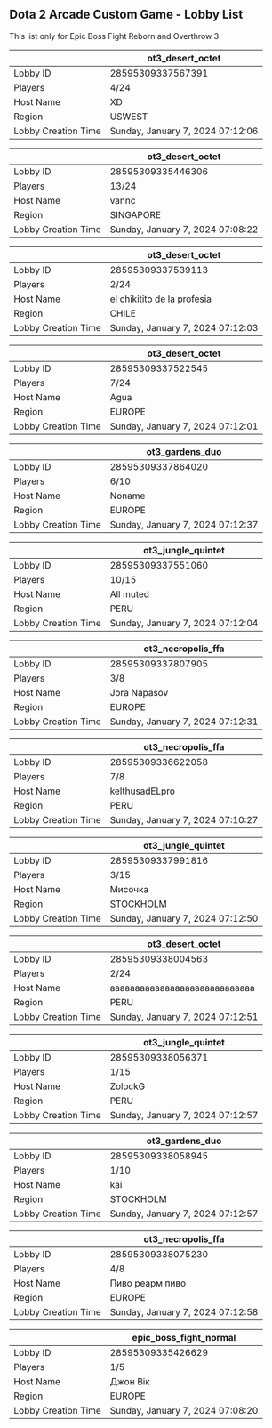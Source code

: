 ## Dota 2 Arcade Custom Game - Lobby List

This list only for Epic Boss Fight Reborn and Overthrow 3

|  | ot3_desert_octet |
| ------ | ------ |
| Lobby ID | 28595309337567391 |
| Players | 4/24 |
| Host Name | XD |
| Region | USWEST |
| Lobby Creation Time | Sunday, January 7, 2024 07:12:06 |


|  | ot3_desert_octet |
| ------ | ------ |
| Lobby ID | 28595309335446306 |
| Players | 13/24 |
| Host Name | vannc |
| Region | SINGAPORE |
| Lobby Creation Time | Sunday, January 7, 2024 07:08:22 |


|  | ot3_desert_octet |
| ------ | ------ |
| Lobby ID | 28595309337539113 |
| Players | 2/24 |
| Host Name | el chikitito de la profesia |
| Region | CHILE |
| Lobby Creation Time | Sunday, January 7, 2024 07:12:03 |


|  | ot3_desert_octet |
| ------ | ------ |
| Lobby ID | 28595309337522545 |
| Players | 7/24 |
| Host Name | Agua |
| Region | EUROPE |
| Lobby Creation Time | Sunday, January 7, 2024 07:12:01 |


|  | ot3_gardens_duo |
| ------ | ------ |
| Lobby ID | 28595309337864020 |
| Players | 6/10 |
| Host Name | Noname |
| Region | EUROPE |
| Lobby Creation Time | Sunday, January 7, 2024 07:12:37 |


|  | ot3_jungle_quintet |
| ------ | ------ |
| Lobby ID | 28595309337551060 |
| Players | 10/15 |
| Host Name | All muted |
| Region | PERU |
| Lobby Creation Time | Sunday, January 7, 2024 07:12:04 |


|  | ot3_necropolis_ffa |
| ------ | ------ |
| Lobby ID | 28595309337807905 |
| Players | 3/8 |
| Host Name | Jora Napasov |
| Region | EUROPE |
| Lobby Creation Time | Sunday, January 7, 2024 07:12:31 |


|  | ot3_necropolis_ffa |
| ------ | ------ |
| Lobby ID | 28595309336622058 |
| Players | 7/8 |
| Host Name | kelthusadELpro |
| Region | PERU |
| Lobby Creation Time | Sunday, January 7, 2024 07:10:27 |


|  | ot3_jungle_quintet |
| ------ | ------ |
| Lobby ID | 28595309337991816 |
| Players | 3/15 |
| Host Name | Мисочка |
| Region | STOCKHOLM |
| Lobby Creation Time | Sunday, January 7, 2024 07:12:50 |


|  | ot3_desert_octet |
| ------ | ------ |
| Lobby ID | 28595309338004563 |
| Players | 2/24 |
| Host Name | aaaaaaaaaaaaaaaaaaaaaaaaaaaaa |
| Region | PERU |
| Lobby Creation Time | Sunday, January 7, 2024 07:12:51 |


|  | ot3_jungle_quintet |
| ------ | ------ |
| Lobby ID | 28595309338056371 |
| Players | 1/15 |
| Host Name | ZolockG |
| Region | PERU |
| Lobby Creation Time | Sunday, January 7, 2024 07:12:57 |


|  | ot3_gardens_duo |
| ------ | ------ |
| Lobby ID | 28595309338058945 |
| Players | 1/10 |
| Host Name | kai |
| Region | STOCKHOLM |
| Lobby Creation Time | Sunday, January 7, 2024 07:12:57 |


|  | ot3_necropolis_ffa |
| ------ | ------ |
| Lobby ID | 28595309338075230 |
| Players | 4/8 |
| Host Name | Пиво реарм пиво |
| Region | EUROPE |
| Lobby Creation Time | Sunday, January 7, 2024 07:12:58 |


|  | epic_boss_fight_normal |
| ------ | ------ |
| Lobby ID | 28595309335426629 |
| Players | 1/5 |
| Host Name | Джон Вік |
| Region | EUROPE |
| Lobby Creation Time | Sunday, January 7, 2024 07:08:20 |


